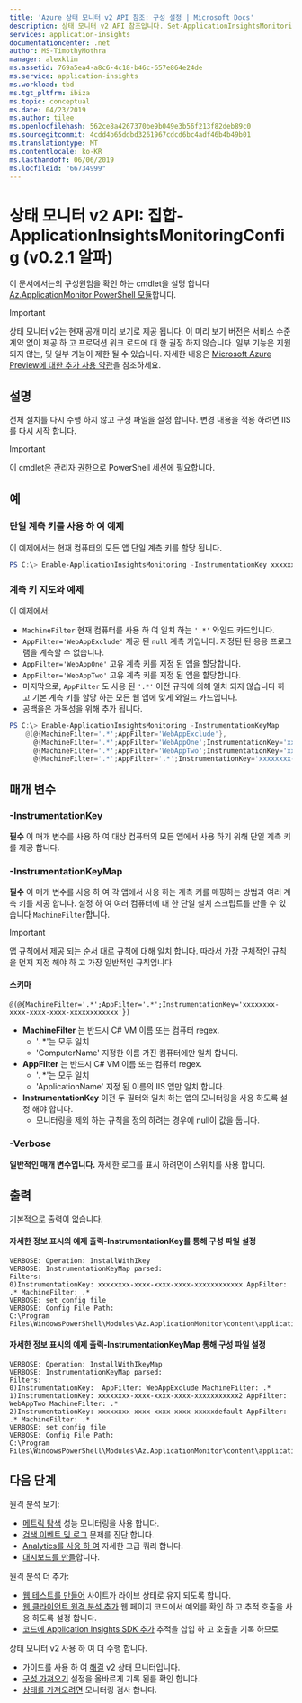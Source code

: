 ```yaml
---
title: 'Azure 상태 모니터 v2 API 참조: 구성 설정 | Microsoft Docs'
description: 상태 모니터 v2 API 참조입니다. Set-ApplicationInsightsMonitoringConfig. 웹 사이트를 다시 배포 하지 않고 웹 사이트 성능을 모니터링 합니다. 온-프레미스 또는 Azure Vm에서 호스트 하는 ASP.NET 웹 앱에서 작동 합니다.
services: application-insights
documentationcenter: .net
author: MS-TimothyMothra
manager: alexklim
ms.assetid: 769a5ea4-a8c6-4c18-b46c-657e864e24de
ms.service: application-insights
ms.workload: tbd
ms.tgt_pltfrm: ibiza
ms.topic: conceptual
ms.date: 04/23/2019
ms.author: tilee
ms.openlocfilehash: 562ce8a4267370be9b049e3b56f213f82deb89c0
ms.sourcegitcommit: 4cdd4b65ddbd3261967cdcd6bc4adf46b4b49b01
ms.translationtype: MT
ms.contentlocale: ko-KR
ms.lasthandoff: 06/06/2019
ms.locfileid: "66734999"
---
```

# <a name="status-monitor-v2-api-set-applicationinsightsmonitoringconfig-v021-alpha"></a>상태 모니터 v2 API: 집합-ApplicationInsightsMonitoringConfig (v0.2.1 알파)

이 문서에서는의 구성원임을 확인 하는 cmdlet을 설명 합니다 [Az.ApplicationMonitor PowerShell 모듈](https://www.powershellgallery.com/packages/Az.ApplicationMonitor/)합니다.

> [!IMPORTANT]
> 상태 모니터 v2는 현재 공개 미리 보기로 제공 됩니다.
> 이 미리 보기 버전은 서비스 수준 계약 없이 제공 하 고 프로덕션 워크 로드에 대 한 권장 하지 않습니다. 일부 기능은 지원 되지 않는, 및 일부 기능이 제한 될 수 있습니다.
> 자세한 내용은 [Microsoft Azure Preview에 대한 추가 사용 약관](https://azure.microsoft.com/support/legal/preview-supplemental-terms/)을 참조하세요.

## <a name="description"></a>설명

전체 설치를 다시 수행 하지 않고 구성 파일을 설정 합니다.
변경 내용을 적용 하려면 IIS를 다시 시작 합니다.

> [!IMPORTANT] 
> 이 cmdlet은 관리자 권한으로 PowerShell 세션에 필요합니다.


## <a name="examples"></a>예

### <a name="example-with-a-single-instrumentation-key"></a>단일 계측 키를 사용 하 여 예제
이 예제에서는 현재 컴퓨터의 모든 앱 단일 계측 키를 할당 됩니다.

```powershell
PS C:\> Enable-ApplicationInsightsMonitoring -InstrumentationKey xxxxxxxx-xxxx-xxxx-xxxx-xxxxxxxxxxxx
```

### <a name="example-with-an-instrumentation-key-map"></a>계측 키 지도와 예제
이 예제에서:
- `MachineFilter` 현재 컴퓨터를 사용 하 여 일치 하는 `'.*'` 와일드 카드입니다.
- `AppFilter='WebAppExclude'` 제공 된 `null` 계측 키입니다. 지정된 된 응용 프로그램을 계측할 수 없습니다.
- `AppFilter='WebAppOne'` 고유 계측 키를 지정 된 앱을 할당합니다.
- `AppFilter='WebAppTwo'` 고유 계측 키를 지정 된 앱을 할당합니다.
- 마지막으로, `AppFilter` 도 사용 된 `'.*'` 이전 규칙에 의해 일치 되지 않습니다 하 고 기본 계측 키를 할당 하는 모든 웹 앱에 맞게 와일드 카드입니다.
- 공백을은 가독성을 위해 추가 됩니다.

```powershell
PS C:\> Enable-ApplicationInsightsMonitoring -InstrumentationKeyMap 
    @(@{MachineFilter='.*';AppFilter='WebAppExclude'},
      @{MachineFilter='.*';AppFilter='WebAppOne';InstrumentationKey='xxxxxxxx-xxxx-xxxx-xxxx-xxxxxxxxxxx1'},
      @{MachineFilter='.*';AppFilter='WebAppTwo';InstrumentationKey='xxxxxxxx-xxxx-xxxx-xxxx-xxxxxxxxxxx2'},
      @{MachineFilter='.*';AppFilter='.*';InstrumentationKey='xxxxxxxx-xxxx-xxxx-xxxx-xxxxxdefault'})

```


## <a name="parameters"></a>매개 변수

### <a name="-instrumentationkey"></a>-InstrumentationKey
**필수** 이 매개 변수를 사용 하 여 대상 컴퓨터의 모든 앱에서 사용 하기 위해 단일 계측 키를 제공 합니다.

### <a name="-instrumentationkeymap"></a>-InstrumentationKeyMap
**필수** 이 매개 변수를 사용 하 여 각 앱에서 사용 하는 계측 키를 매핑하는 방법과 여러 계측 키를 제공 합니다.
설정 하 여 여러 컴퓨터에 대 한 단일 설치 스크립트를 만들 수 있습니다 `MachineFilter`합니다.

> [!IMPORTANT]
> 앱 규칙에서 제공 되는 순서 대로 규칙에 대해 일치 합니다. 따라서 가장 구체적인 규칙을 먼저 지정 해야 하 고 가장 일반적인 규칙입니다.

#### <a name="schema"></a>스키마
`@(@{MachineFilter='.*';AppFilter='.*';InstrumentationKey='xxxxxxxx-xxxx-xxxx-xxxx-xxxxxxxxxxxx'})`

- **MachineFilter** 는 반드시 C# VM 이름 또는 컴퓨터 regex.
    - '. *'는 모두 일치
    - 'ComputerName' 지정한 이름 가진 컴퓨터에만 일치 합니다.
- **AppFilter** 는 반드시 C# VM 이름 또는 컴퓨터 regex.
    - '. *'는 모두 일치
    - 'ApplicationName' 지정 된 이름의 IIS 앱만 일치 합니다.
- **InstrumentationKey** 이전 두 필터와 일치 하는 앱의 모니터링을 사용 하도록 설정 해야 합니다.
    - 모니터링을 제외 하는 규칙을 정의 하려는 경우에 null이 값을 둡니다.


### <a name="-verbose"></a>-Verbose
**일반적인 매개 변수입니다.** 자세한 로그를 표시 하려면이 스위치를 사용 합니다.


## <a name="output"></a>출력

기본적으로 출력이 없습니다.

#### <a name="example-verbose-output-from-setting-the-config-file-via--instrumentationkey"></a>자세한 정보 표시의 예제 출력-InstrumentationKey를 통해 구성 파일 설정

```
VERBOSE: Operation: InstallWithIkey
VERBOSE: InstrumentationKeyMap parsed:
Filters:
0)InstrumentationKey: xxxxxxxx-xxxx-xxxx-xxxx-xxxxxxxxxxxx AppFilter: .* MachineFilter: .*
VERBOSE: set config file
VERBOSE: Config File Path:
C:\Program Files\WindowsPowerShell\Modules\Az.ApplicationMonitor\content\applicationInsights.ikey.config
```

#### <a name="example-verbose-output-from-setting-the-config-file-via--instrumentationkeymap"></a>자세한 정보 표시의 예제 출력-InstrumentationKeyMap 통해 구성 파일 설정

```
VERBOSE: Operation: InstallWithIkeyMap
VERBOSE: InstrumentationKeyMap parsed:
Filters:
0)InstrumentationKey:  AppFilter: WebAppExclude MachineFilter: .*
1)InstrumentationKey: xxxxxxxx-xxxx-xxxx-xxxx-xxxxxxxxxxx2 AppFilter: WebAppTwo MachineFilter: .*
2)InstrumentationKey: xxxxxxxx-xxxx-xxxx-xxxx-xxxxxdefault AppFilter: .* MachineFilter: .*
VERBOSE: set config file
VERBOSE: Config File Path:
C:\Program Files\WindowsPowerShell\Modules\Az.ApplicationMonitor\content\applicationInsights.ikey.config
```

## <a name="next-steps"></a>다음 단계

  원격 분석 보기:
 - [메트릭 탐색](../../azure-monitor/app/metrics-explorer.md) 성능 모니터링을 사용 합니다.
- [검색 이벤트 및 로그](../../azure-monitor/app/diagnostic-search.md) 문제를 진단 합니다.
- [Analytics를 사용 하 여](../../azure-monitor/app/analytics.md) 자세한 고급 쿼리 합니다.
- [대시보드를 만들](../../azure-monitor/app/overview-dashboard.md)합니다.
 
 원격 분석 더 추가:
 - [웹 테스트를 만들어](monitor-web-app-availability.md) 사이트가 라이브 상태로 유지 되도록 합니다.
- [웹 클라이언트 원격 분석 추가](../../azure-monitor/app/javascript.md) 웹 페이지 코드에서 예외를 확인 하 고 추적 호출을 사용 하도록 설정 합니다.
- [코드에 Application Insights SDK 추가](../../azure-monitor/app/asp-net.md) 추적을 삽입 하 고 호출을 기록 하므로
 
 상태 모니터 v2 사용 하 여 더 수행 합니다.
 - 가이드를 사용 하 여 [해결](status-monitor-v2-troubleshoot.md) v2 상태 모니터입니다.
 - [구성 가져오기](status-monitor-v2-api-get-config.md) 설정을 올바르게 기록 된를 확인 합니다.
 - [상태를 가져오려면](status-monitor-v2-api-get-status.md) 모니터링 검사 합니다.
